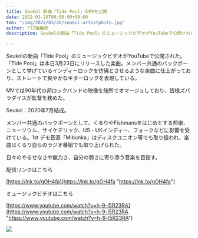 ```yaml
---
title: Seukol 新曲「Tide Pool」のMVを公開
date: 2022-03-26T00:00:00+09:00
tmb: "/img/2022/03/26/seukol-artistphito.jpg"
author: FTZ編集部
description: Seukolの新曲「Tide Pool」のミュージックビデオがYouTubeで公開された。「Tide Pool」は本日3月23日にリリースした楽曲。

---
```

Seukolの新曲「Tide Pool」のミュージックビデオがYouTubeで公開された。「Tide Pool」は本日3月23日にリリースした楽曲。メンバー共通のバックボーンとして挙げているインディーロックを彷彿とさせるような楽曲に仕上がっており、ストレートで爽やかなギターロックを表現している。

MVでは90年代の邦ロックバンドの映像を随所でオマージュしており、皆様ズパラダイスが監督を務めた。

Seukol：2020年7月結成。

メンバー共通のバックボーンとして、くるりやFishmansをはじめとする邦楽、ニューソウル、サイケデリック、US・UKインディー、フォークなどに影響を受けている。1st デモ音源「Mibunka」はディスクユニオン等でも取り扱われ、楽曲はくるり自らのラジオ番組でも取り上げられた。

日々のやるせなさや無力さ、自分の弱さに寄り添う音楽を目指す。

配信リンクはこちら

[https://lnk.to/gOH4fa](https://lnk.to/gOH4fa "https://lnk.to/gOH4fa")

ミュージックビデオはこちら

[https://www.youtube.com/watch?v=h-9-l5R23RA](https://www.youtube.com/watch?v=h-9-l5R23RA "https://www.youtube.com/watch?v=h-9-l5R23RA")

![](/img/2022/03/26/tidepool_jacket.jpg)